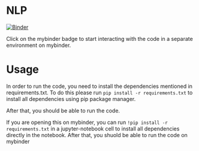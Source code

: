 # NLP

[![Binder](https://mybinder.org/badge_logo.svg)](https://mybinder.org/v2/gh/AdilSahiner/NaturalLanguageProcessing/master)

Click on the mybinder badge to start interacting with the code in a separate environment on mybinder. 

# Usage

In order to run the code, you need to install the dependencies mentioned in requirements.txt. 
To do this please run `pip install -r requirements.txt` to install all dependencies using pip package manager. 

After that, you should be able to run the code.

If you are opening this on mybinder, you can run `!pip install -r requirements.txt` in a jupyter-notebook cell to install all dependencies directly in the notebook.
After that, you shuold be able to run the code on mybinder 
